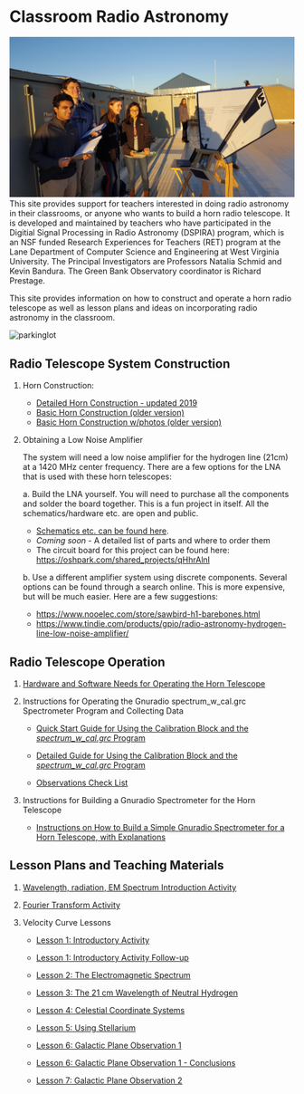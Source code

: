 # Classroom Radio Astronomy

![rooftop](Students_w_Horn_roof.jpg)
This site provides support for teachers interested in doing radio astronomy in their classrooms, or anyone who wants to build a horn radio telescope. It is developed and maintained by teachers who have participated in the Digitial Signal Processing in Radio Astronomy (DSPIRA) program, which is an NSF funded Research Experiences for Teachers (RET) program at the Lane Department of Computer Science and Engineering at West Virginia University. The Principal Investigators are Professors Natalia Schmid and Kevin Bandura. The Green Bank Observatory coordinator is Richard Prestage.

This site provides information on how to construct and operate a horn radio telescope as well as lesson plans and ideas on incorporating radio astronomy in the classroom.

![parkinglot](Students_w_Horn_parkinlot.jpg)

## Radio Telescope System Construction

1. Horn Construction:
      * [Detailed Horn Construction - updated 2019](/Files_uploaded/DSPIRA_Horn_Assembly_2019b.pdf)
      * [Basic Horn Construction (older version)](/Files_uploaded/DSPIRA_Horn_Assembly.pdf)
      * [Basic Horn Construction w/photos (older version)](/Files_uploaded/HornTelescope_Design_CRA.pdf)
      
2. Obtaining a Low Noise Amplifier
  
      The system will need a low noise amplifier for the hydrogen line (21cm) at a 1420 MHz center frequency. There are a few options for the LNA that is used with these horn telescopes:
    
      a. Build the LNA yourself. You will need to purchase all the components and solder the board together. This is a fun project in itself. All the schematics/hardware etc. are open and public.
      * [Schematics etc. can be found here](/Files_uploaded/Neutral_Hydrogen_amplifier_v3.pdf).
      * _Coming soon_ - A detailed list of parts and where to order them 
      * The circuit board for this project can be found here: <https://oshpark.com/shared_projects/qHhrAlnI>

      b. Use a different amplifier system using discrete components. Several options can be found through a search online. This is more expensive, but will be much easier. Here are a few suggestions:
      * https://www.nooelec.com/store/sawbird-h1-barebones.html 
      * https://www.tindie.com/products/gpio/radio-astronomy-hydrogen-line-low-noise-amplifier/ 

   
## Radio Telescope Operation
1. [Hardware and Software Needs for Operating the Horn Telescope](/Files_uploaded/HardwareSoftware_Needs_for_HornTelescope.pdf)

2. Instructions for Operating the Gnuradio spectrum_w_cal.grc Spectrometer Program and Collecting Data

   * [Quick Start Guide for Using the Calibration Block and the _spectrum_w_cal.grc_ Program](/Files_uploaded/Quickstart_Instructions_for_spectrum_w_cal.pdf)
   
   * [Detailed Guide for Using the Calibration Block and the _spectrum_w_cal.grc_ Program](/Files_uploaded/Instructions_For_Gnuradio_spectrum_w_cal.pdf)
   
   * [Observations Check List](/Files_uploaded/Observations_CheckList.pdf)
   
3. Instructions for Building a Gnuradio Spectrometer for the Horn Telescope

   * [Instructions on How to Build a Simple Gnuradio Spectrometer for a Horn Telescope, with Explanations](/Files_uploaded/Building_GnuRadio_Spectrometer_part1.pdf)

## Lesson Plans and Teaching Materials

1. [Wavelength, radiation, EM Spectrum Introduction Activity](/Files_uploaded/wavelengths_radiation_EM_intro.pdf)

2. [Fourier Transform Activity](/Files_uploaded/FourierTransform_Activity.pdf)

3. Velocity Curve Lessons

   * [Lesson 1: Introductory Activity](/Files_uploaded/VelocityCurve_Lesson1_2018.pdf)
   
   * [Lesson 1: Introductory Activity Follow-up](/Files_uploaded/VelocityCurve_Lesson1_Followup_2018.pdf)
   
   * [Lesson 2: The Electromagnetic Spectrum](/Files_uploaded/VelocityCurve_Lesson2_2018.pdf)
   
   * [Lesson 3: The 21 cm Wavelength of Neutral Hydrogen](/Files_uploaded/VelocityCurve_Lesson3_2018.pdf)
   
   * [Lesson 4: Celestial Coordinate Systems](/Files_uploaded/VelocityCurve_Lesson4_2018.pdf)
   
   * [Lesson 5: Using Stellarium](/Files_uploaded/VelocityCurve_Lesson5_2018.pdf)
   
   * [Lesson 6: Galactic Plane Observation 1](/Files_uploaded/VelocityCurve_Lesson6_GalacticPlaneObservation1_2018.pdf)
   
   * [Lesson 6: Galactic Plane Observation 1 - Conclusions](/Files_uploaded/VelocityCurve_Lesson6_GalacticPlaneObservation1_Conclusions_2018.pdf)
   
   * [Lesson 7: Galactic Plane Observation 2](/Files_uploaded/APPhysics_AstroLesson7_GalacticPlaneObservation2_2019.pdf)
   
